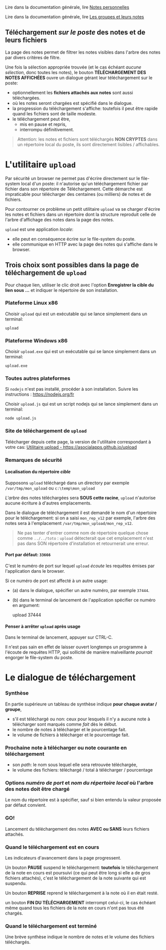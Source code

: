 Lire dans la documentation générale, lire <a href="$$/appli/notes.html" target="_blank">Notes personnelles</a>

Lire dans la documentation générale, lire <a href="$$/appli/groupes.html" target="_blank">Les groupes et leurs notes</a>

## Téléchargement _sur le poste_ des notes et de leurs fichiers

La page des notes permet de filtrer les notes visibles dans l'arbre des notes par divers critères de filtre.

Une fois la sélection appropriée trouvée (et le cas échéant _aucune sélection_, donc toutes les notes), le bouton **TÉLÉCHARGEMENT DES NOTES AFFICHÉES** ouvre un dialogue gérant leur téléchargement sur le poste:
- optionnellement les **fichiers attachés aux notes** sont aussi téléchargées.
- où les notes seront chargées est spécifié dans le dialogue.
- la progression du téléchargement s'affiche: toutefois il peut être rapide quand les fichiers sont de taille modeste.
- le téléchargement peut être,
  - mis en pause et repris,
  - interrompu définitivement.

> Attention: les notes et fichiers sont téléchargés **NON CRYPTES** dans un répertoire local du poste, ils sont directement lisibles / affichables.

# L'utilitaire `upload`

Par sécurité un browser ne permet pas d'écrire directement sur le file-system local d'un poste: il n'autorise qu'un téléchargement fichier par fichier dans son répertoire de Téléchargement. Cette démarche est impraticable pour télécharger des centaines (ou milliers) de notes et de fichiers.

Pour contourner ce problème un petit utilitaire `upload` va se charger d'écrire les notes et fichiers dans un répertoire dont la structure reproduit celle de l'arbre d'affichage des notes dans la page des notes.

`upload` est une application _locale_: 
- elle peut en conséquence écrire sur le file-system du poste.
- elle communique en HTTP avec la page des notes qui s'affiche dans le browser.

## Trois choix sont possibles dans la page de téléchargement de `upload`
Pour chaque lien, utiliser le clic droit avec l'option **Enregistrer la cible du lien sous ...** et indiquer le répertoire de son installation.

### Plateforme Linux x86
Choisir `upload` qui est un exécutable qui se lance simplement dans un terminal:

    upload

### Plateforme Windows x86
Choisir `upload.exe` qui est un exécutable qui se lance simplement dans un terminal:

    upload.exe

### Toutes autres plateformes
Si `nodejs` n'est pas installé, procéder à son installation. Suivre les instructions : <a href="https://nodejs.org/fr" target="_blank">https://nodejs.org/fr</a>

Choisir `upload.js` qui est un script nodejs qui se lance simplement dans un terminal:

    node upload.js

### Site de téléchargement de `upload`
Télécharger depuis cette page, la version de l'utilitaire correspondant à votre cas: <a href="https://asocialapps.github.io/upload/" target="_blank">Utilitaire upload - https://asocialapps.github.io/upload</a>

### Remarques de sécurité
#### Localisation du répertoire _cible_
Supposons `upload` téléchargé dans un directory par exemple `/var/tmp/mon_upload` ou `c:\temp\mon_upload`

_L'arbre_ des notes téléchargées sera **SOUS cette racine**, `upload` n'autorise aucune écriture à d'autres emplacements.

Dans le dialogue de téléchargement il est demandé le nom d'un répertoire pour le téléchargement: si on a saisi `mon_rep_v12` par exemple, l'arbre des notes sera à l'emplacement `/var/tmp/mon_upload/mon_rep_v12`.

> Ne pas tenter d'entrer comme nom de répertoire quelque chose comme `../../toto` : `upload` détecterait que cet emplacement n'est pas dans SON répertoire d'installation et retournerait une erreur.

#### Port par défaut: `33666`
C'est le numéro de port sur lequel `upload` _écoute_ les requêtes émises par l'application dans le browser.

Si ce numéro de port est affecté à un autre usage:
- (a) dans le dialogue, spécifier un autre numéro, par exemple `37444`.
- (b) dans le terminal de lancement de l'application spécifier ce numéro en argument:

    upload 37444

#### Penser à arrêter `upload` après usage
Dans le terminal de lancement, appuyer sur CTRL-C.

Il n'est pas sain en effet de laisser ouvert longtemps un programme à l'écoute de requêtes HTTP, qui sollicité de manière malveillante _pourrait_ engorger le file-system du poste.

# Le dialogue de téléchargement
### Synthèse
En partie supérieure un tableau de synthèse indique **pour chaque avatar / groupe**,
- s'il est téléchargé ou non: ceux pour lesquels il n'y a aucune note à télécharger sont marqués comme _fait_ dès le début.
- le nombre de notes à télécharger et le pourcentage fait.
- le volume de fichiers à télécharger et le pourcentage fait.

### Prochaine note à télécharger ou note courante en téléchargement
- son _path_: le nom sous lequel elle sera retrouvée téléchargée,
- le volume des fichiers: téléchargé / total à télécharger / pourcentage

### Options _numéro de port_ et _nom du répertoire local_ où l'arbre des notes doit être chargé
Le nom du répertoire est à spécifier, sauf si bien entendu la valeur proposée par défaut convient.

### GO! 
Lancement du téléchargement des notes **AVEC ou SANS** leurs fichiers attachés.

### Quand le téléchargement est en cours
Les indicateurs d'avancement dans la page progressent.

Un bouton **PAUSE** suspend le téléchargement: **toutefois** le téléchargement de la note en cours est poursuivi (ce qui peut être long si elle a de gros fichiers attachés), c'est le téléchargement de la note suivante qui est suspendu.

Un bouton **REPRISE** reprend le téléchargement à la note où il en était resté.

un bouton **FIN DU TÉLÉCHARGEMENT** interrompt celui-ci, le cas échéant même quand tous les fichiers de la note en cours n'ont pas tous été chargés.

### Quand le téléchargement est terminé
Une brève synthèse indique le nombre de notes et le volume des fichiers téléchargés.
